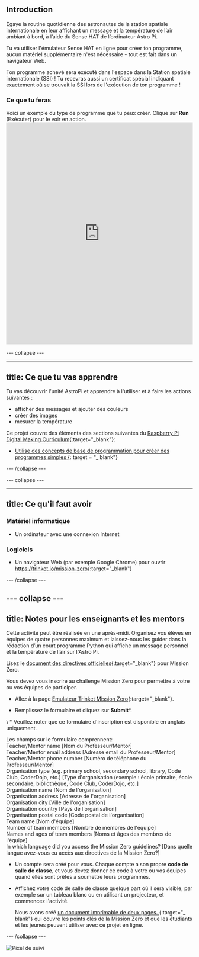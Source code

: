 ## Introduction

Égaye la routine quotidienne des astronautes de la station spatiale internationale en leur affichant un message et la température de l’air ambiant à bord, à l’aide du Sense HAT de l’ordinateur Astro Pi.

Tu va utiliser l'émulateur Sense HAT en ligne pour créer ton programme, aucun matériel supplémentaire n'est nécessaire - tout est fait dans un navigateur Web.

Ton programme achevé sera exécuté dans l'espace dans la Station spatiale internationale (SSI) ! Tu recevras aussi un certificat spécial indiquant exactement où se trouvait la SSI lors de l'exécution de ton programme !

### Ce que tu feras

Voici un exemple du type de programme que tu peux créer. Clique sur **Run** (Exécuter) pour le voir en action. <iframe src="https://trinket.io/embed/python/069f6138f7?outputOnly=true&start=result" width="100%" height="600" frameborder="0" marginwidth="0" marginheight="0" allowfullscreen mark="crwd-mark"></iframe> 

\--- collapse \---

* * *

## title: Ce que tu vas apprendre

Tu vas découvrir l'unité AstroPi et apprendre à l'utiliser et à faire les actions suivantes :

+ afficher des messages et ajouter des couleurs
+ créer des images
+ mesurer la température

Ce projet couvre des éléments des sections suivantes du [Raspberry Pi Digital Making Curriculum](http://rpf.io/curriculum){:target="_blank"}:

+ [ Utilise des concepts de base de programmation pour créer des programmes simples ](https://curriculum.raspberrypi.org/programming/creator/) {: target = "_ blank"}

\--- /collapse \---

\--- collapse \---

* * *

## title: Ce qu'il faut avoir

### Matériel informatique

+ Un ordinateur avec une connexion Internet

### Logiciels

+ Un navigateur Web (par exemple Google Chrome) pour ouvrir <https://trinket.io/mission-zero>{:target="_blank"}

\--- /collapse \---

## \--- collapse \---

## title: Notes pour les enseignants et les mentors

Cette activité peut être réalisée en une après-midi. Organisez vos élèves en équipes de quatre personnes maximum et laissez-nous les guider dans la rédaction d’un court programme Python qui affiche un message personnel et la température de l’air sur l'Astro Pi.

Lisez le [document des directives officielles](https://astro-pi.org/wp-content/uploads/2018/09/Astro_Pi_Mission_Zero_Guidelines_2018_19_V12_pages.pdf){:target="_blank"} pour Mission Zero.

Vous devez vous inscrire au challenge Mission Zero pour permettre à votre ou vos équipes de participer.

+ Allez à la page [Emulateur Trinket Mission Zero](https://trinket.io/mission-zero/register){:target="_blank"}.

+ Remplissez le formulaire et cliquez sur **Submit**\*.

\ * Veuillez noter que ce formulaire d'inscription est disponible en anglais uniquement.

Les champs sur le formulaire comprennent:  
Teacher/Mentor name [Nom du Professeur/Mentor]  
Teacher/Mentor email address [Adresse email du Professeur/Mentor]  
Teacher/Mentor phone number [Numéro de téléphone du Professeur/Mentor]  
Organisation type (e.g. primary school, secondary school, library, Code Club, CoderDojo, etc.) [Type d'organisation (exemple : école primaire, école secondaire, bibliothèque, Code Club, CoderDojo, etc.]  
Organisation name [Nom de l'organisation]  
Organisation address [Adresse de l'organisation]  
Organisation city [Ville de l'organisation]  
Organisation country [Pays de l'organisation]  
Organisation postal code [Code postal de l'organisation]  
Team name [Nom d'équipe]  
Number of team members [Nombre de membres de l'équipe]  
Names and ages of team members [Noms et âges des membres de l'équipe]  
In which language did you access the Mission Zero guidelines? [Dans quelle langue avez-vous eu accès aux directives de la Mission Zero?]

+ Un compte sera créé pour vous. Chaque compte a son propre **code de salle de classe**, et vous devez donner ce code à votre ou vos équipes quand elles sont prêtes à soumettre leurs programmes.

+ Affichez votre code de salle de classe quelque part où il sera visible, par exemple sur un tableau blanc ou en utilisant un projecteur, et commencez l'activité.
    
    Nous avons créé [ un document imprimable de deux pages. ](https://astro-pi.org/astro_pi_mission_zero_project_print_out_v10_print/) {:target="_ blank"} qui couvre les points clés de la Mission Zero et que les étudiants et les jeunes peuvent utiliser avec ce projet en ligne.

\--- /collapse \---

![Pixel de suivi](https://code.org/api/hour/begin_raspberrypi_astropi.png)